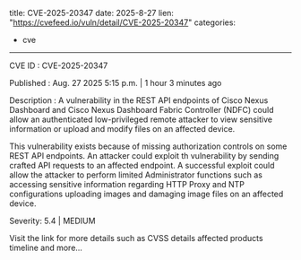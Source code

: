  
title: CVE-2025-20347
date: 2025-8-27
lien: "https://cvefeed.io/vuln/detail/CVE-2025-20347"
categories:
  - cve
---

CVE ID : CVE-2025-20347

Published :  Aug. 27
2025
5:15 p.m. | 1 hour
3 minutes ago

Description : A vulnerability in the REST API endpoints of Cisco Nexus Dashboard and Cisco Nexus Dashboard Fabric Controller (NDFC) could allow an authenticated
low-privileged
remote attacker to view sensitive information or upload and modify files on an affected device.

This vulnerability exists because of missing authorization controls on some REST API endpoints. An attacker could exploit th vulnerability by sending crafted API requests to an affected endpoint. A successful exploit could allow the attacker to perform limited Administrator functions
such as accessing sensitive information regarding HTTP Proxy and NTP configurations
uploading images
and damaging image files on an affected device.

Severity: 5.4 | MEDIUM

Visit the link for more details
such as CVSS details
affected products
timeline
and more...
